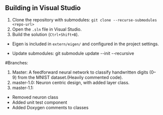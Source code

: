 ## Building in Visual Studio
1. Clone the repository with submodules: `git clone --recurse-submodules <repo-url>`
2. Open the `.sln` file in Visual Studio.
3. Build the solution (`Ctrl+Shift+B`).
- Eigen is included in `extern/eigen/` and configured in the project settings.

- Update submodules: git submodule update --init --recursive


#Branches:
1. Master: A feedforward neural network to classify handwritten digits (0–9) from the MNIST dataset.(Heavily commented code).
2. master-1.0: Neuron centric design, with added layer class.
3. master-1.1: 
  - Removed neuron class
  - Added unit test component
  - Added Doxygen comments to classes

